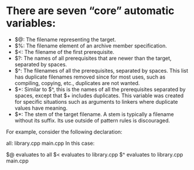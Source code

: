 # There are seven “core” automatic variables:

- $@: The filename representing the target.
- $%: The filename element of an archive member specification.
- $<: The filename of the first prerequisite.
- $?: The names of all prerequisites that are newer than the target, separated by spaces.
- $^: The filenames of all the prerequisites, separated by spaces. This list has duplicate filenames removed since for most uses, such as compiling, copying, etc., duplicates are not wanted.
- $+: Similar to $^, this is the names of all the prerequisites separated by spaces, except that $+ includes duplicates. This variable was created for specific situations such as arguments to linkers where duplicate values have meaning.
- $*: The stem of the target filename. A stem is typically a filename without its suffix. Its use outside of pattern rules is discouraged.


For example, consider the following declaration:

all: library.cpp main.cpp
In this case:

$@ evaluates to all
$< evaluates to library.cpp
$^ evaluates to library.cpp main.cpp
